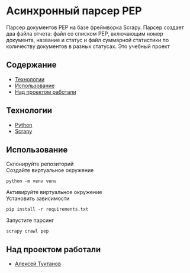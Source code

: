 # Aсинхронный парсер PEP
Парсер документов PEP на базе фреймворка Scrapy. Парсер создает два файла отчета: файл со списком PEP, включающим номер документа, название и статус и файл суммарной статистики по количеству документов в разных статусах. Это учебный проект

## Содержание
- [Технологии](#технологии)
- [Использование](#использование)
- [Над проектом работали](#над-проектом-работали)

## Технологии
- [Python](https://www.python.org/)
- [Scrapy](https://scrapy.org/)

## Использование
Склонируйте репозиторий  
Создайте виртуальное окружение 
```
python -m venv venv
```
Активируйте виртуальное окружение  
Установить зависимости 
```
pip install -r requirements.txt
```
Запустите парсинг
```
scrapy crawl pep
```

## Над проектом работали

- [Алексей Туктанов](https://t.me/atuktanov)
